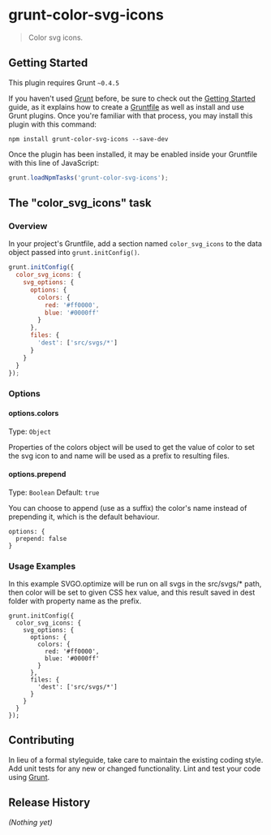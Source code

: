 # grunt-color-svg-icons

> Color svg icons.

## Getting Started
This plugin requires Grunt `~0.4.5`

If you haven't used [Grunt](http://gruntjs.com/) before, be sure to check out the [Getting Started](http://gruntjs.com/getting-started) guide, as it explains how to create a [Gruntfile](http://gruntjs.com/sample-gruntfile) as well as install and use Grunt plugins. Once you're familiar with that process, you may install this plugin with this command:

```shell
npm install grunt-color-svg-icons --save-dev
```

Once the plugin has been installed, it may be enabled inside your Gruntfile with this line of JavaScript:

```js
grunt.loadNpmTasks('grunt-color-svg-icons');
```

## The "color_svg_icons" task

### Overview
In your project's Gruntfile, add a section named `color_svg_icons` to the data object passed into `grunt.initConfig()`.

```js
grunt.initConfig({
  color_svg_icons: {
    svg_options: {
      options: {
        colors: {
          red: '#ff0000',
          blue: '#0000ff'
        }
      },
      files: {
        'dest': ['src/svgs/*']
      }
    }
  }
});
```

### Options

#### options.colors
Type: `Object`

Properties of the colors object will be used to get the value of color to set the svg icon to and name will be used as a prefix to resulting files.

#### options.prepend
Type: `Boolean` Default: `true`

You can choose to append (use as a suffix) the color's name instead of prepending it, which is the default behaviour.

```
options: {
  prepend: false
}
```

### Usage Examples
In this example SVGO.optimize will be run on all svgs in the src/svgs/* path, then color will be set to given CSS hex value, and this result saved in dest folder with property name as the prefix.

```
grunt.initConfig({
  color_svg_icons: {
    svg_options: {
      options: {
        colors: {
          red: '#ff0000',
          blue: '#0000ff'
        }
      },
      files: {
        'dest': ['src/svgs/*']
      }
    }
  }
});
```

## Contributing
In lieu of a formal styleguide, take care to maintain the existing coding style. Add unit tests for any new or changed functionality. Lint and test your code using [Grunt](http://gruntjs.com/).

## Release History
_(Nothing yet)_
